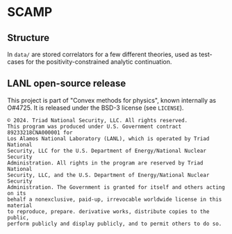 # SCAMP

## Structure

In `data/` are stored correlators for a few different theories, used as
test-cases for the positivity-constrained analytic continuation.

## LANL open-source release

This project is part of "Convex methods for physics", known internally as
O#4725. It is released under the BSD-3 license (see `LICENSE`).

```
© 2024. Triad National Security, LLC. All rights reserved.
This program was produced under U.S. Government contract 89233218CNA000001 for
Los Alamos National Laboratory (LANL), which is operated by Triad National
Security, LLC for the U.S. Department of Energy/National Nuclear Security
Administration. All rights in the program are reserved by Triad National
Security, LLC, and the U.S. Department of Energy/National Nuclear Security
Administration. The Government is granted for itself and others acting on its
behalf a nonexclusive, paid-up, irrevocable worldwide license in this material
to reproduce, prepare. derivative works, distribute copies to the public,
perform publicly and display publicly, and to permit others to do so.
```

